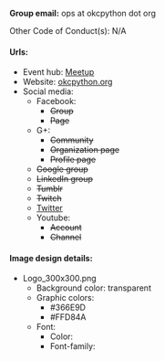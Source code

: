 **Group email:** ops at okcpython dot org

Other Code of Conduct(s): N/A

#### Urls:
  - Event hub: [Meetup](http://www.meetup.com/Oklahoma-City-Python-Users-Group/)
  - Website: [okcpython.org](http://okcpython.org/)
  - Social media:
    - Facebook:
      - ~~Group~~
      - ~~Page~~
    - G+:
      - ~~Community~~
      - ~~Organization page~~
      - ~~Profile page~~
    - ~~Google group~~
    - ~~LinkedIn group~~
    - ~~Tumblr~~
    - ~~Twitch~~
    - [Twitter](https://twitter.com/OKCpython)
    - Youtube:
      - ~~Account~~
      - ~~Channel~~

#### Image design details:
- Logo_300x300.png
  - Background color: transparent
  - Graphic colors:
    - #366E9D
    - #FFD84A
  - Font:
    - Color:
    - Font-family:
